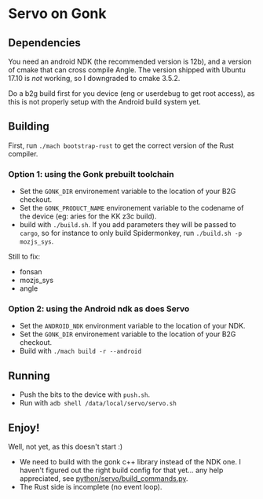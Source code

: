 # Servo on Gonk

## Dependencies

You need an android NDK (the recommended version is 12b), and a version of cmake that can cross compile Angle. The version shipped with Ubuntu 17.10 is *not* working, so I downgraded to cmake 3.5.2.

Do a b2g build first for you device (eng or userdebug to get root access), as this is not properly setup with the Android build system yet.

## Building

First, run `./mach bootstrap-rust` to get the correct version of the Rust compiler.

### Option 1: using the Gonk prebuilt toolchain
- Set the `GONK_DIR` environement variable to the location of your B2G checkout.
- Set the `GONK_PRODUCT_NAME` environement variable to the codename of the device (eg: aries for the KK z3c build).
- build with `./build.sh`. If you add parameters they will be passed to `cargo`, so for instance to only build Spidermonkey, run `./build.sh -p mozjs_sys`.

Still to fix:
- fonsan
- mozjs_sys
- angle

### Option 2: using the Android ndk as does Servo
- Set the `ANDROID_NDK` environment variable to the location of your NDK.
- Set the `GONK_DIR` environement variable to the location of your B2G checkout.
- Build with `./mach build -r --android`

## Running

- Push the bits to the device with `push.sh`.
- Run with `adb shell /data/local/servo/servo.sh`

## Enjoy!

Well, not yet, as this doesn't start :)

- We need to build with the gonk c++ library instead of the NDK one. I haven't figured out the right build config for that yet... any help appreciated, see [python/servo/build_commands.py](python/servo/build_commands.py).
- The Rust side is incomplete (no event loop).
